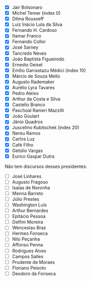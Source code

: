 - [x] Jair Bolsonaro
- [x] Michel Temer (index 0)
- [x] Dilma Rousseff 
- [x] Luiz Inácio Lula da Silva
- [x] Fernando H. Cardoso
- [x] Itamar Franco
- [x] Fernando Collor
- [x] José Sarney
- [x] Tancredo Neves
- [x] João Baptista Figueiredo
- [x] Ernesto Geisel
- [x] Emílio Garrastazu Médici (index 10)
- [x] Márcio de Souza Mello
- [x] Augusto Rademaker
- [x] Aurélio Lyra Tavares
- [x] Pedro Aleixo
- [x] Arthur da Costa e Silva
- [x] Castello Branco
- [x] Paschoal Ranieri Mazzilli
- [x] João Goulart
- [x] Jânio Quadros
- [x] Juscelino Kubitschek (index 20)
- [x] Nereu Ramos
- [x] Carlos Luz
- [x] Café Filho
- [x] Getúlio Vargas
- [x] Eurico Gaspar Dutra
  
Não tem discursos desses presidentes:
- [ ] José Linhares
- [ ] Augusto Fragoso
- [ ] Isaías de Noronha
- [ ] Menna Barreto
- [ ] Júlio Prestes
- [ ] Washington Luís
- [ ] Arthur Bernardes
- [ ] Epitácio Pessoa
- [ ] Delfim Moreira
- [ ] Wenceslau Braz
- [ ] Hermes Fonseca
- [ ] Nilo Peçanha
- [ ] Affonso Penna
- [ ] Rodrigues Alves
- [ ] Campos Salles
- [ ] Prudente de Moraes
- [ ] Floriano Peixoto
- [ ] Deodoro da Fonseca